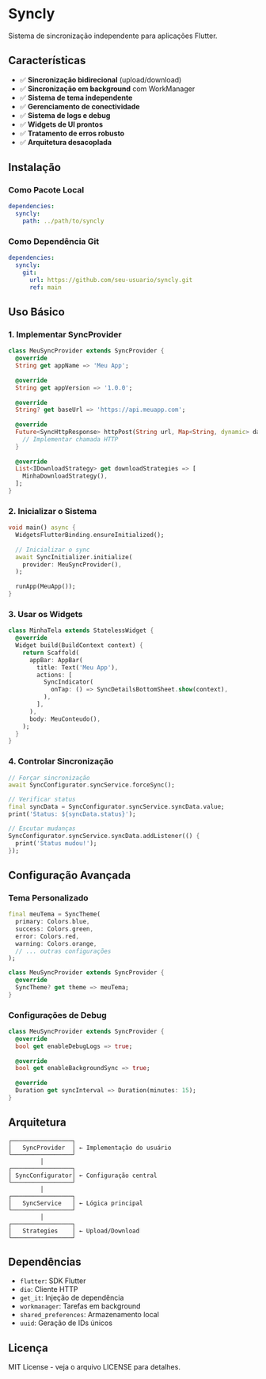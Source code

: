 # Syncly

Sistema de sincronização independente para aplicações Flutter.

## Características

- ✅ **Sincronização bidirecional** (upload/download)
- ✅ **Sincronização em background** com WorkManager
- ✅ **Sistema de tema independente**
- ✅ **Gerenciamento de conectividade**
- ✅ **Sistema de logs e debug**
- ✅ **Widgets de UI prontos**
- ✅ **Tratamento de erros robusto**
- ✅ **Arquitetura desacoplada**

## Instalação

### Como Pacote Local

```yaml
dependencies:
  syncly:
    path: ../path/to/syncly
```

### Como Dependência Git

```yaml
dependencies:
  syncly:
    git:
      url: https://github.com/seu-usuario/syncly.git
      ref: main
```

## Uso Básico

### 1. Implementar SyncProvider

```dart
class MeuSyncProvider extends SyncProvider {
  @override
  String get appName => 'Meu App';
  
  @override
  String get appVersion => '1.0.0';
  
  @override
  String? get baseUrl => 'https://api.meuapp.com';
  
  @override
  Future<SyncHttpResponse> httpPost(String url, Map<String, dynamic> data) async {
    // Implementar chamada HTTP
  }
  
  @override
  List<IDownloadStrategy> get downloadStrategies => [
    MinhaDownloadStrategy(),
  ];
}
```

### 2. Inicializar o Sistema

```dart
void main() async {
  WidgetsFlutterBinding.ensureInitialized();
  
  // Inicializar o sync
  await SyncInitializer.initialize(
    provider: MeuSyncProvider(),
  );
  
  runApp(MeuApp());
}
```

### 3. Usar os Widgets

```dart
class MinhaTela extends StatelessWidget {
  @override
  Widget build(BuildContext context) {
    return Scaffold(
      appBar: AppBar(
        title: Text('Meu App'),
        actions: [
          SyncIndicator(
            onTap: () => SyncDetailsBottomSheet.show(context),
          ),
        ],
      ),
      body: MeuConteudo(),
    );
  }
}
```

### 4. Controlar Sincronização

```dart
// Forçar sincronização
await SyncConfigurator.syncService.forceSync();

// Verificar status
final syncData = SyncConfigurator.syncService.syncData.value;
print('Status: ${syncData.status}');

// Escutar mudanças
SyncConfigurator.syncService.syncData.addListener(() {
  print('Status mudou!');
});
```

## Configuração Avançada

### Tema Personalizado

```dart
final meuTema = SyncTheme(
  primary: Colors.blue,
  success: Colors.green,
  error: Colors.red,
  warning: Colors.orange,
  // ... outras configurações
);

class MeuSyncProvider extends SyncProvider {
  @override
  SyncTheme? get theme => meuTema;
}
```

### Configurações de Debug

```dart
class MeuSyncProvider extends SyncProvider {
  @override
  bool get enableDebugLogs => true;
  
  @override
  bool get enableBackgroundSync => true;
  
  @override
  Duration get syncInterval => Duration(minutes: 15);
}
```

## Arquitetura

```
┌─────────────────┐
│   SyncProvider  │ ← Implementação do usuário
└─────────────────┘
         │
┌─────────────────┐
│ SyncConfigurator│ ← Configuração central
└─────────────────┘
         │
┌─────────────────┐
│   SyncService   │ ← Lógica principal
└─────────────────┘
         │
┌─────────────────┐
│   Strategies    │ ← Upload/Download
└─────────────────┘
```

## Dependências

- `flutter`: SDK Flutter
- `dio`: Cliente HTTP
- `get_it`: Injeção de dependência
- `workmanager`: Tarefas em background
- `shared_preferences`: Armazenamento local
- `uuid`: Geração de IDs únicos

## Licença

MIT License - veja o arquivo LICENSE para detalhes.